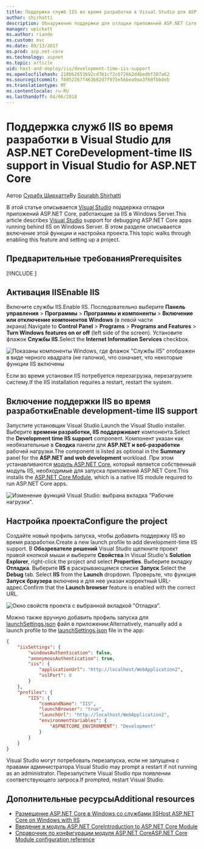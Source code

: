 ```yaml
---
title: Поддержка служб IIS во время разработки в Visual Studio для ASP.NET Core
author: shirhatti
description: Обнаружение поддержки для отладки приложений ASP.NET Core при запуске за IIS на сервере Windows.
manager: wpickett
ms.author: riande
ms.custom: mvc
ms.date: 09/13/2017
ms.prod: asp.net-core
ms.technology: aspnet
ms.topic: article
uid: host-and-deploy/iis/development-time-iis-support
ms.openlocfilehash: 218bb2653b92cd7b1cf2c6726b2d4bedbf307a62
ms.sourcegitcommit: f8852267f463b62d7f975e56bea9aa3f68fbbdeb
ms.translationtype: MT
ms.contentlocale: ru-RU
ms.lasthandoff: 04/06/2018
---
```

# <a name="development-time-iis-support-in-visual-studio-for-aspnet-core"></a><span data-ttu-id="7ec78-103">Поддержка служб IIS во время разработки в Visual Studio для ASP.NET Core</span><span class="sxs-lookup"><span data-stu-id="7ec78-103">Development-time IIS support in Visual Studio for ASP.NET Core</span></span>

<span data-ttu-id="7ec78-104">Автор [Сурабх Ширхатти](https://twitter.com/sshirhatti)</span><span class="sxs-lookup"><span data-stu-id="7ec78-104">By [Sourabh Shirhatti](https://twitter.com/sshirhatti)</span></span>

<span data-ttu-id="7ec78-105">В этой статье описывается [Visual Studio](https://www.visualstudio.com/vs/) поддержка отладки приложений ASP.NET Core, работающие за IIS в Windows Server.</span><span class="sxs-lookup"><span data-stu-id="7ec78-105">This article describes [Visual Studio](https://www.visualstudio.com/vs/) support for debugging ASP.NET Core apps running behind IIS on Windows Server.</span></span> <span data-ttu-id="7ec78-106">В этом разделе описывается включение этой функции и настройка проекта.</span><span class="sxs-lookup"><span data-stu-id="7ec78-106">This topic walks through enabling this feature and setting up a project.</span></span>

## <a name="prerequisites"></a><span data-ttu-id="7ec78-107">Предварительные требования</span><span class="sxs-lookup"><span data-stu-id="7ec78-107">Prerequisites</span></span>

[!INCLUDE [](~/includes/net-core-prereqs-windows.md)]

## <a name="enable-iis"></a><span data-ttu-id="7ec78-108">Активация IIS</span><span class="sxs-lookup"><span data-stu-id="7ec78-108">Enable IIS</span></span>

<span data-ttu-id="7ec78-109">Включите службы IIS.</span><span class="sxs-lookup"><span data-stu-id="7ec78-109">Enable IIS.</span></span> <span data-ttu-id="7ec78-110">Последовательно выберите **Панель управления** > **Программы** > **Программы и компоненты** > **Включение или отключение компонентов Windows** (в левой части экрана).</span><span class="sxs-lookup"><span data-stu-id="7ec78-110">Navigate to **Control Panel** > **Programs** > **Programs and Features** > **Turn Windows features on or off** (left side of the screen).</span></span> <span data-ttu-id="7ec78-111">Установите флажок **Службы IIS**.</span><span class="sxs-lookup"><span data-stu-id="7ec78-111">Select the **Internet Information Services** checkbox.</span></span>

![Показаны компоненты Windows, где флажок "Службы IIS" отображен в виде черного квадрата (не галочки), что означает, что некоторые функции IIS включены](development-time-iis-support/_static/enable_iis.png)

<span data-ttu-id="7ec78-113">Если во время установки IIS потребуется перезагрузка, перезагрузите систему.</span><span class="sxs-lookup"><span data-stu-id="7ec78-113">If the IIS installation requires a restart, restart the system.</span></span>

## <a name="enable-development-time-iis-support"></a><span data-ttu-id="7ec78-114">Включение поддержки IIS во время разработки</span><span class="sxs-lookup"><span data-stu-id="7ec78-114">Enable development-time IIS support</span></span>

<span data-ttu-id="7ec78-115">Запустите установщик Visual Studio.</span><span class="sxs-lookup"><span data-stu-id="7ec78-115">Launch the Visual Studio installer.</span></span> <span data-ttu-id="7ec78-116">Выберите **времени разработки, IIS поддерживает** компонента.</span><span class="sxs-lookup"><span data-stu-id="7ec78-116">Select the **Development time IIS support** component.</span></span> <span data-ttu-id="7ec78-117">Компонент указан как необязательные в **Сводка** панели для **ASP.NET и веб-разработки** рабочей нагрузки.</span><span class="sxs-lookup"><span data-stu-id="7ec78-117">The component is listed as optional in the **Summary** panel for the **ASP.NET and web development** workload.</span></span> <span data-ttu-id="7ec78-118">При этом устанавливаются [модуль ASP.NET Core](xref:fundamentals/servers/aspnet-core-module), который является собственный модуль IIS, необходимые для запуска приложений ASP.NET Core.</span><span class="sxs-lookup"><span data-stu-id="7ec78-118">This installs the [ASP.NET Core Module](xref:fundamentals/servers/aspnet-core-module), which is a native IIS module required to run ASP.NET Core apps.</span></span>

![Изменение функций Visual Studio: выбрана вкладка "Рабочие нагрузки".](development-time-iis-support/_static/development_time_support.png)

## <a name="configure-the-project"></a><span data-ttu-id="7ec78-122">Настройка проекта</span><span class="sxs-lookup"><span data-stu-id="7ec78-122">Configure the project</span></span>

<span data-ttu-id="7ec78-123">Создайте новый профиль запуска, чтобы добавить поддержку IIS во время разработки.</span><span class="sxs-lookup"><span data-stu-id="7ec78-123">Create a new launch profile to add development-time IIS support.</span></span> <span data-ttu-id="7ec78-124">В **Обозревателе решений** Visual Studio щелкните проект правой кнопкой мыши и выберите **Свойства**.</span><span class="sxs-lookup"><span data-stu-id="7ec78-124">In Visual Studio's **Solution Explorer**, right-click the project and select **Properties**.</span></span> <span data-ttu-id="7ec78-125">Выберите вкладку **Отладка**. Выберите **IIS** в раскрывающемся списке **Запуск**.</span><span class="sxs-lookup"><span data-stu-id="7ec78-125">Select the **Debug** tab. Select **IIS** from the **Launch** dropdown.</span></span> <span data-ttu-id="7ec78-126">Проверьте, что функция **Запуск браузера** включена и для нее указан корректный URL-адрес.</span><span class="sxs-lookup"><span data-stu-id="7ec78-126">Confirm that the **Launch browser** feature is enabled with the correct URL.</span></span>

![Окно свойств проекта с выбранной вкладкой "Отладка".](development-time-iis-support/_static/project_properties.png)

<span data-ttu-id="7ec78-131">Можно также вручную добавить профиль запуска для [launchSettings.json](http://json.schemastore.org/launchsettings) файл в приложении:</span><span class="sxs-lookup"><span data-stu-id="7ec78-131">Alternatively, manually add a launch profile to the [launchSettings.json](http://json.schemastore.org/launchsettings) file in the app:</span></span>

```json
{
    "iisSettings": {
        "windowsAuthentication": false,
        "anonymousAuthentication": true,
        "iis": {
            "applicationUrl": "http://localhost/WebApplication2",
            "sslPort": 0
        }
    },
    "profiles": {
        "IIS": {
            "commandName": "IIS",
            "launchBrowser": "true",
            "launchUrl": "http://localhost/WebApplication2",
            "environmentVariables": {
                "ASPNETCORE_ENVIRONMENT": "Development"
            }
        }
    }
}
```

<span data-ttu-id="7ec78-132">Visual Studio могут потребовать перезапуска, если не запущена с правами администратора.</span><span class="sxs-lookup"><span data-stu-id="7ec78-132">Visual Studio may prompt a restart if not running as an administrator.</span></span> <span data-ttu-id="7ec78-133">Перезапустите Visual Studio при появлении соответствующего запроса.</span><span class="sxs-lookup"><span data-stu-id="7ec78-133">If prompted, restart Visual Studio.</span></span>

## <a name="additional-resources"></a><span data-ttu-id="7ec78-134">Дополнительные ресурсы</span><span class="sxs-lookup"><span data-stu-id="7ec78-134">Additional resources</span></span>

* [<span data-ttu-id="7ec78-135">Размещение ASP.NET Core в Windows со службами IIS</span><span class="sxs-lookup"><span data-stu-id="7ec78-135">Host ASP.NET Core on Windows with IIS</span></span>](xref:host-and-deploy/iis/index)
* [<span data-ttu-id="7ec78-136">Введение в модуль ASP.NET Core</span><span class="sxs-lookup"><span data-stu-id="7ec78-136">Introduction to ASP.NET Core Module</span></span>](xref:fundamentals/servers/aspnet-core-module)
* [<span data-ttu-id="7ec78-137">Справочник по конфигурации модуля ASP.NET Core</span><span class="sxs-lookup"><span data-stu-id="7ec78-137">ASP.NET Core Module configuration reference</span></span>](xref:host-and-deploy/aspnet-core-module)
